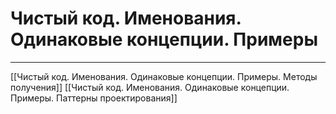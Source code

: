 # Чистый код. Именования. Одинаковые концепции. Примеры

---

[[Чистый код. Именования. Одинаковые концепции. Примеры. Методы получения]]
[[Чистый код. Именования. Одинаковые концепции. Примеры. Паттерны проектирования]]